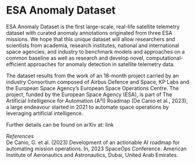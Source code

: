 # ESA Anomaly Dataset
ESA Anomaly Dataset is the first large-scale, real-life satellite telemetry dataset with curated anomaly annotations originated from three ESA missions. 
We hope that this unique dataset will allow researchers and scientists from academia, research institutes, national and international space agencies, and industry to benchmark models and approaches on a common baseline as well as research and develop novel, computational-efficient approaches for anomaly detection in satellite telemetry data. 

The dataset results from the work of an 18-month project carried by an industry Consortium composed of Airbus Defence and Space, KP Labs and the European Space Agency’s European Space Operations Centre. The project, funded by the European Space Agency (ESA), is part of The Artificial Intelligence for Automation (A²I) Roadmap (De Canio et al., 2023), a large endeavour started in 2021 to automate space operations by leveraging artificial intelligence.

Further details can be found on arXiv at: link

_References_  
De Canio, G. et al. (2023) Development of an actionable AI roadmap for automating mission operations. In, 2023 SpaceOps Conference. American Institute of Aeronautics and Astronautics, Dubai, United Arab Emirates.
